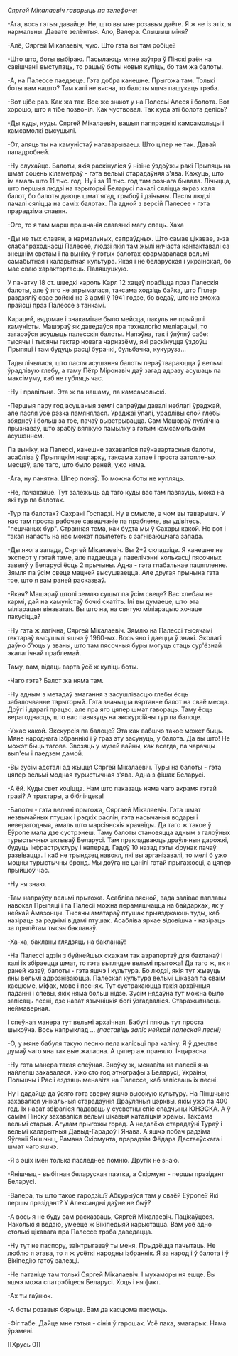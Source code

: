 
*Сяргей Мікалаевіч гаворыць па тэлефоне:*

-Ага, вось гэтыя давайце. Не,  што вы мне розавыя даёте. Я ж не із этіх, я нармальны. Давате зелёнтыя. Ало, Валера. Слышыш міня?

-Алё, Сяргей Мікалаевіч, чую. Што гэта вы там робіце? 

-Што што, боты выбіраю. Пасылаюць мяне заўтра ў Пінскі раён на савішчаніі выступаць, то рашыў боты новыя купіць, бо там жа балоты.

-А, на Палессе паедзеце. Гэта добра канешне. Прыгожа там. Толькі боты вам нашто? Там калі не вясна, то балоты яшчэ пашукаць трэба.

-Вот цібе раз. Как жа так. Все же знают у на Полесьі Алеся і болота. Вот хорошо, што я тібе позвоніл. Как чуствовал. Так куда эті болота делісь?

-Ды куды, куды. Сяргей Мікалаевіч, вашыя папярэднікі камсамольцы і камсамолкі высушылі. 

-От, апяць ты на камуністаў нагаварываеш. Што ціпер не так. Давай пападробней.

-Ну слухайце. Балоты, якія раскінуліся ў нізіне ўздоўжы ракі Прыпяць на шмат соцень кіламетраў - гэта вельмі старадаўняя з'ява. Кажуць, што ім амаль што 11 тыс. год. 
Ну і за 11 тыс. год там рознага бывала. Лічыцца, што першыя людзі на тэрыторыі Беларусі пачалі сяліцца якраз каля балот, бо балоты даюць шмат ягад, грыбоў і дзічыны. Пасля людзі пачалі сяліцца на саміх балотах. Па адной з версій Палесее - гэта прарадзіма славян.

-Ого, то я там марш прашчанія славянкі магу спець. Хаха

-Ды не тых славян, а нармальных, сапраўдных. Што самае цікавае, з-за слабапраходнасці Палесее, людзі якія там жылі нячаста кантактавалі са знешнім светам і па выніку ў гэтых балотах сфармавалася вельмі самабытная і каларытная культура. Якая і не беларуская і украінская, бо мае сваю характэртасць. Паляшуцкую.

У пачатку 18 ст. шведкі кароль Карл 12 хацеў прабіцца праз Палескія балоты, але ў яго не атрымалася, таксама ходзіць байка, што Гітлер раздзяліў свае войскі на 3 арміі ў 1941 годзе, бо ведаў, што не зможа прайсці праз Палессе з танкамі. 

Карацей, вядомае і знакамітае было мейсца, пакуль не прыйшлі камуністы. Машэраў як даведаўся пра тэхналогію меліарацыі, то загарэўся асушыць палесскія балоты. Напэўна, так і ўяўляў сабе: тысячы і тысячы гектар новага чарназёму, які раскінуцца ўздоўш Прыпяці і там будуць расці бурачкі, бульбачка, кукуруза...

Тады лічылася, што пасля асушэння балоты пераўтвараюцца ў вельмі ўрадлівую глебу, а таму Пётр Міронавіч даў загад адразу асушаць па максімуму, каб не губляць час.

-Ну і правільна. Эта ж па нашаму, па камсамольскі.

-Першыя пару год асушаныя землі сапраўды давалі неблагі ўраджай, але пасля ўсё рэзка памянялася. Ураджаі ўпалі, урадлівы слой глебы збяднеў і больш за тое, пачаў выветрывацца. Сам Машэраў публічна прызнаваў, што зрабіў вялікую памылку з гэтым камсамольскім асушэннем.

Па выніку, на Палессі, канешне захаваліся паўнавартасныя балоты, асабліва ў Прыпяцкім нацпарку, таксама хапае і проста затопленых месцаў, але таго, што было раней, ужо няма. 

-Ага, ну панятна. ЦІпер поняў. То можна боты не купляць.

-Не, пачакайце. Тут залежыць ад таго куды вас там павязуць, можа на які тур па балотах.

-Тур па балотах? Сахрані Госпадзі. Ну в смысле, а чом вы таварышч. У нас там проста рабочае савешчаніе па праблеме, вы удівітесь, "пешчаных бур". Странная тема, как будта мы ў Сахары какой. Но вот і такая напасть на нас можэт прылететь с загніваюшчага запада.

-Ды якога запада, Сяргей Мікалаевіч. Вы 2+2 складзіце. Я канешне не эксперт у гэтай тэме, але падаецца у павелічэнні колькасці пясочных завеяў у Беларусі ёсць 2 прычыны. Адна - гэта глабальнае пацяпленне. Зямля па ўсім свеце мацней высушваецца. Але другая прычына гэта тое, што я вам раней расказваў.

-Якая? Машэраў штолі землю сушыт па ўсім свеце? Вас хлебам не кармі, дай на камуністаў бочкі скатіть. Ілі вы думаеце, што эта міліарацыя вінаватая. Вы што на, на святую міліарацыю хочаце пакусіцца?

-Ну гэта ж лагічна, Сяргей Мікалаевіч. Зямлю на Палессі тысячамі гектараў высушылі яшчэ ў 1960-ых. Вось яно і даецца ў знакі. Эколагі даўно б'юць у званы, што там пясочныя буры могуць стаць сур'ёзнай экалагічнай праблемай. 

Таму, вам, відаць варта ўсё ж купіць боты.

-Чаго гэта? Балот жа няма там.

-Ну адным з метадаў змагання з засушлівасцю глебы ёсць забалочванне тэрыторый. Гэта значыцца вяртанне балот на сваё месца. Доўгі і дарагі працэс, але пра яго цяпер шмат гавораць. Таму ёсць верагоднасць, што вас павязуць на экскурсійны тур па балоце.

-Ужас какой. Экскурсія па балоце? Эта как вабшчэ такое может быць. Мяне народнага ізбраннікі і ў граз эту засунуць, у балота. Да вы што! Не можэт быць тагова. Звозяць у музей вайны, как всегда, па чарачцы вып'ем і паедзем дамой.

-Вы зусім адсталі ад жыцця Сяргей Мікалаевіч. Туры на балоты - гэта цяпер вельмі модная турыстычная з'ява. Адна з фішак Беларусі. 

-А ёй. Куды свет коціцца. Нам што паказаць няма чаго акрамя гэтай гразі? А трактары, а бібліяцека!

-Балоты - гэта вельмі прыгожа, Сяргаей Мікалаевіч. Гэта шмат незвычайных птушак і рэдкіх раслін, гэта насычаныя водары і неверагодныя, амаль што марсіянскія краявіды. Да таго ж такое ў Еўропе мала дзе сустрэнеш. Таму балоты становяцца адным з галоўных турыстычных актываў Беларусі. Там пракладваюць драўляныя дарожкі, будуць інфраструктуру і наперад. Гадоў 10 назад гэты кірунак пачаў развівацца. І каб не трындзец навокл, які вы арганізавалі, то мелі б ужо моцны турыстычны брэнд. Мы доўга не цанілі гэтай прыгажосці, а цяпер прыйшоў час.

-Ну ня знаю.

-Там напраўду вельмі прыгожа. Асабліва вясной, вада залівае паплавы навокал Прыпяці і па Палесіі можна перамяшчацца на байдарках, як у нейкай Амазонцы. Тысячы аматараў птушак прыязджаюць туды, каб назіраць за рэдкімі відамі птушак. Асабліва яркае відовішча - назіраць за прылётам тысяч бакланаў.

-Ха-ха, бакланы глядзяць на бакланаў!

-На Палессі адзін з буйнейшых скажам так аэрапортаў для бакланаў і калі іх збіраецца шмат, то гэта выглядае вельмі прыгожа! Да таго ж, як я раней казаў, балоты - гэта яшчэ і культура. Бо людзі, якія тут жывуць яны вельмі адрозніваюцца. Палеская культура вельмі цікавая па сваім касцюме, міфах, мове і песнях. Тут сустракаюцца такія архаічныя паданні і спевы, якіх няма больш нідзе. Зусім нядаўна тут можна было запісаць песні, дзе нават язычніцкія богі ўзгадваліся. Старажытнасць неймаверная. 

І спеўная манера тут вельмі архаічная. Бабулі пяюць тут проста шыкоўна. Вось напрыклад ...
*(паставіць запіс нейкай палескай песні)*

-О, у мяне бабуля такую песню пела калісьці пра каліну. Я ў дзецтве думаў чаго яна так вые жаласна. А цяпер аж праняло. Інцярэсна.

-Ну гэта манера такая спеўная. Зноўку ж, менавіта на палесіі яна найлепш захавалася. Ужо сто год этнографы з Беларусі, Украіны, Польшчы і Расіі ездзяць менавіта на Палессе, каб запісваць іх песні.

Ну і дадайце да ўсяго гэта зверху яшчэ высокую культуру. На Піншчыне захаваліся унікальныя старадаўнія Драўляныя цэрквы, якім ужо па 400 год. Іх нават збіраліся падаваць у сусветны спіс спадчыны ЮНЭСКА. А ў самім Пінску захаваліся вельмі цікавыя каталіцкія храмы. Таксама вельмі старыя. Агулам прыгожы горад. А недалёка старадаўні Тураў і вельмі каларытныя Давыд-Гарадоў і Янава. А яшчэ побач радзіма Яўгеніі Янішчыц, Рамана Скірмунта, прарадзім Фёдара Дастаеўскага і шмат чаго яшчэ.

-Я з эціх імён толька паследнее помню. Другіх не знаю.

-Янішчыц - выбітная беларуская паэтка, а Скірмунт - першы прэзідэнт Беларусі.

-Валера, ты што такое гародзіш? Абкурыўся там у сваёй Еўропе? Які першы прэзідэнт? У Александыі даўне не быў?

-А вось я не буду вам расказваць, Сяргей Мікалаевіч. Пацікаўцеся. Наколькі я ведаю, умееце ж Вікіпедыяй карыстацца. Вам усё адно столькі цікавага пра Палессе трэба даведацца.

-Ну тут не паспору, заінтрыгаваў ты меня. Прыдзёцца пачытаць. Не люблю я этава, то я ж усёткі народны ізбраннік. Я за народ і ў балота і ў Вікіпедію гатоў залезці.

-Не патаніце там толькі Сяргей Мікалаевіч. І мухаморы ня ешце. Вы яшчэ можа спатрэбіцеся Беларусі. Хоць і ня факт.

-Ах ты гаўнюк.

-А боты розавыя бярыце. Вам да касцюма пасуюць.

-Фіг табе. Дайце мне гэтыя - сінія ў гарошак. Усё пака, змагарык. Няма ўрэмені.

[[Хрусь 0]]
